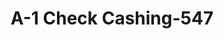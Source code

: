---
f_zip-code: 96080
f_state-code: CA
title: A-1 Check Cashing-547
f_phone: 530-528-1376
f_city-only: Red Bluff
f_address: 420 South Main Street Red Bluff
f_location-unique-id: '547'
slug: a-1-check-cashing-547
updated-on: '2024-05-30T13:46:58.046Z'
created-on: '2024-05-30T13:36:59.803Z'
published-on: '2024-05-30T13:54:32.469Z'
f_city-state: cms/city/red-bluff-ca.md
f_company: cms/company/a-1-check-cashing.md
f_state: cms/state/california.md
layout: '[payday-loan].html'
tags: payday-loan
---